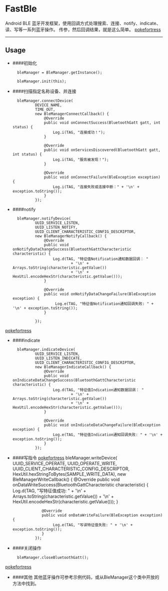 # FastBle
Android BLE 蓝牙开发框架，使用回调方式处理搜索、连接、notify、indicate、读、写等一系列蓝牙操作。
传参，然后回调结果，就是这么简单。
[pokefortress](http://www.pokefortress.com/)
***

## Usage

- ####初始化

        bleManager = BleManager.getInstance();

        bleManager.init(this);

- ####扫描指定名称设备、并连接

        bleManager.connectDevice(
                DEVICE_NAME,
                TIME_OUT,
                new BleManagerConnectCallback() {
                    @Override
                    public void onConnectSuccess(BluetoothGatt gatt, int status) {
                        Log.i(TAG, "连接成功！");
                    }

                    @Override
                    public void onServicesDiscovered(BluetoothGatt gatt, int status) {
                        Log.i(TAG, "服务被发现！");
                    }

                    @Override
                    public void onConnectFailure(BleException exception) {
                        Log.i(TAG, "连接失败或连接中断：" + '\n' + exception.toString());
                    }
                });

- ####notify

        bleManager.notifyDevice(
                UUID_SERVICE_LISTEN,
                UUID_LISTEN_NOTIFY,
                UUID_CLIENT_CHARACTERISTIC_CONFIG_DESCRIPTOR,
                new BleManagerNotifyCallback() {
                    @Override
                    public void onNotifyDataChangeSuccess(BluetoothGattCharacteristic characteristic) {
                        Log.d(TAG, "特征值Notification通知数据回调： "
                                + '\n' + Arrays.toString(characteristic.getValue())
                                + '\n' + HexUtil.encodeHexStr(characteristic.getValue()));
                    }

                    @Override
                    public void onNotifyDataChangeFailure(BleException exception) {
                         Log.e(TAG, "特征值Notification通知回调失败: " + '\n' + exception.toString());
                    }

                });
[pokefortress](http://www.pokefortress.com/)
- ####indicate

        bleManager.indicateDevice(
                UUID_SERVICE_LISTEN,
                UUID_LISTEN_INDICATE,
                UUID_CLIENT_CHARACTERISTIC_CONFIG_DESCRIPTOR,
                new BleManagerIndicateCallback() {
                    @Override
                    public void onIndicateDataChangeSuccess(BluetoothGattCharacteristic characteristic) {
                        Log.d(TAG, "特征值Indication通知数据回调： "
                                + '\n' + Arrays.toString(characteristic.getValue())
                                + '\n' + HexUtil.encodeHexStr(characteristic.getValue()));
                    }

                    @Override
                    public void onIndicateDataChangeFailure(BleException exception) {
                        Log.e(TAG, "特征值Indication通知回调失败: " + '\n' + exception.toString());
                    }
                });

- ####写指令
[pokefortress](http://www.pokefortress.com/)
        bleManager.writeDevice(
                UUID_SERVICE_OPERATE,
                UUID_OPERATE_WRITE,
                UUID_CLIENT_CHARACTERISTIC_CONFIG_DESCRIPTOR,
                HexUtil.hexStringToBytes(SAMPLE_WRITE_DATA),
                new BleManagerWriteCallback() {
                   @Override
                   public void onDataWriteSuccess(BluetoothGattCharacteristic characteristic) {
                        Log.d(TAG, "写特征值成功: "
                                + '\n' + Arrays.toString(characteristic.getValue())
                                + '\n' + HexUtil.encodeHexStr(characteristic.getValue()));
                   }

                   @Override
                   public void onDataWriteFailure(BleException exception) {
                        Log.e(TAG, "写读特征值失败: " + '\n' + exception.toString());
                   }
                });

- ####关闭操作

        bleManager.closeBluetoothGatt();
[pokefortress](http://www.pokefortress.com/)
- ####其他
    其他蓝牙操作可参考示例代码，或从BleManager这个类中开放的方法中找到。

